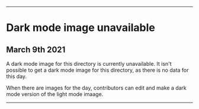 
***

# Dark mode image unavailable

## March 9th 2021

A dark mode image for this directory is currently unavailable. It isn't possible to get a dark mode image for this directory, as there is no data for this day.

When there are images for the day, contributors can edit and make a dark mode version of the light mode imaage.

***
